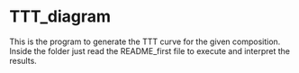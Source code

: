 # TTT_diagram
This is the program to generate the TTT curve for the given composition.
Inside the folder just read the README_first file to execute and interpret the results.
